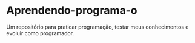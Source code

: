 # Aprendendo-programa-o
Um repositório para praticar programação, testar meus conhecimentos e evoluir como programador.
